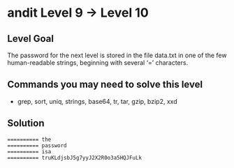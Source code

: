 # andit Level 9 → Level 10
## Level Goal
The password for the next level is stored in the file data.txt in one of the few human-readable strings, beginning with several ‘=’ characters.

## Commands you may need to solve this level
- grep, sort, uniq, strings, base64, tr, tar, gzip, bzip2, xxd

## Solution
```bandit9@bandit:~$ strings data.txt | grep "=="
========== the
========== password
========== isa
========== truKLdjsbJ5g7yyJ2X2R0o3a5HQJFuLk

```
